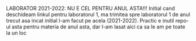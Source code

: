 LABORATOR 2021-2022: NU E CEL PENTRU ANUL ASTA!!!
Initial cand deschideam linkul pentru laboratorul 1, ma trimitea spre laboratorul 1 de anul trecut
asa incat initial l-am facut pe acela (2021-2022). Practic e inutil repo-ul asta pentru materia de anul asta,
dar l-am lasat aici ca sa le am pe toate la un loc
